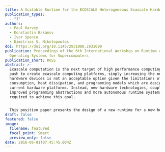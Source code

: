 ```yaml
---
title: A Scalable Runtime for the ECOSCALE Heterogeneous Exascale Hardware Platform
publication_types:
  - "1"
authors:
  - Paul Harvey
  - Konstantin Bakanov
  - Ivor Spence
  - Dimitrios S. Nikolopoulos
doi: https://doi.org/10.1145/2931088.2931090
publication: Proceedings of the 6th International Workshop on Runtime and
  Operating Systems for Supercomputers
publication_short: ROSS
abstract: >-
  Exascale computation is the next target of high performance computing. In the
  push to create exascale computing platforms, simply increasing the number of
  hardware devices is not an acceptable option given the limitations of power
  consumption, heat dissipation, and programming models which are designed for
  current hardware platforms. Instead, new hardware technologies, coupled with
  improved programming abstractions and more autonomous runtime systems, are
  required to achieve this goal.


  This position paper presents the design of a new runtime for a new heterogeneous hardware platform being developed to explore energy efficient, high performance computing. By extending and enhancing the OpenCL framework, this work will both simplify the programming of current and future HPC applications, as well as automating the scheduling of data and computation across this new hardware platform. Also, this work explores the use of FPGAs to achieve both the power and performance goals of exascale, as well as utilising the runtime to automatically effect dynamic configuration and reconfiguration of hardware platforms.
draft: false
featured: false
image:
  filename: featured
  focal_point: Smart
  preview_only: false
date: 2016-06-01T07:45:45.004Z
---
```

